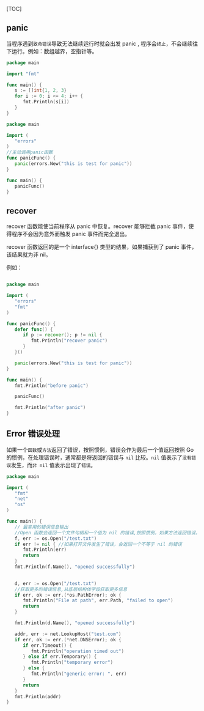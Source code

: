 [TOC]
## panic
当程序遇到`致命错误`导致无法继续运行时就会出发 panic , 程序会`终止`，不会继续往下运行。例如：数组越界，空指针等。

```go
package main

import "fmt"

func main() {
   s := []int{1, 2, 3}
   for i := 0; i <= 4; i++ {
      fmt.Println(s[i])
   }
}
```
```go
package main

import (
   "errors"
)
//主动调用panic函数
func panicFunc() {
   panic(errors.New("this is test for panic"))
}

func main() {
   panicFunc()
}
```
## recover
recover 函数能使当前程序从 panic 中恢复。recover 能够拦截 panic 事件，使得程序不会因为意外而触发 panic 事件而完全退出。

recover 函数返回的是一个 interface{} 类型的结果，如果捕获到了 panic 事件，该结果就为非 nil。

例如：

```go

package main

import (
   "errors"
   "fmt"
)

func panicFunc() {
   defer func() {
      if p := recover(); p != nil {
         fmt.Println("recover panic")
      }
   }()

   panic(errors.New("this is test for panic"))
}

func main() {
   fmt.Println("before panic")

   panicFunc()

   fmt.Println("after panic")
}
```



## Error 错误处理
如果一个`函数`或`方法`返回了错误，按照惯例，错误会作为最后一个值返回按照 Go 的惯例，在处理错误时，通常都是将返回的错误与 `nil` 比较。`nil` 值表示了`没有错误`发生，而`非 nil` 值表示出现了`错误`。

```go
package main

import (
   "fmt"
   "net"
   "os"
)

func main() {
   // 最常用的错误信息输出
   //Open 函数会返回一个文件句柄和一个值为 nil 的错误,按照惯例，如果方法返回错误，它会作为最后一个值返回
   f, err := os.Open("/test.txt")
   if err != nil { //如果打开文件发生了错误，会返回一个不等于 nil 的错误
      fmt.Println(err)
      return
   }
   fmt.Println(f.Name(), "opened successfully")

   
   d, err := os.Open("/test.txt")
   //获取更多的错误信息,从底层结构体字段获取更多信息
   if err, ok := err.(*os.PathError); ok {
      fmt.Println("File at path", err.Path, "failed to open")
      return
   }

   fmt.Println(d.Name(), "opened successfully")

   addr, err := net.LookupHost("test.com")
   if err, ok := err.(*net.DNSError); ok {
      if err.Timeout() {
         fmt.Println("operation timed out")
      } else if err.Temporary() {
         fmt.Println("temporary error")
      } else {
         fmt.Println("generic error: ", err)
      }
      return
   }
   fmt.Println(addr)
}
```

